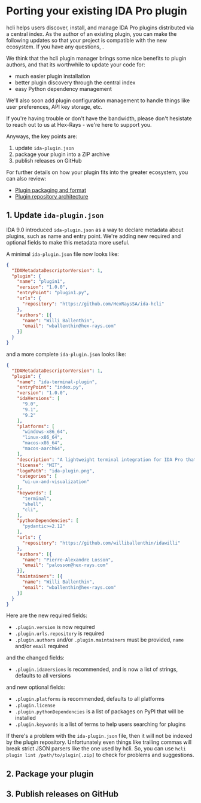 # Porting your existing IDA Pro plugin

hcli helps users discover, install, and manage IDA Pro plugins distributed via a central index.
As the author of an existing plugin, you can make the following updates so that your project is compatible with the new ecosystem.
If you have any questions, .

We think that the hcli plugin manager brings some nice benefits to plugin authors, and that its worthwhile to update your code for:

  - much easier plugin installation
  - better plugin discovery through the central index
  - easy Python dependency management

We'll also soon add plugin configuration management to handle things like user preferences, API key storage, etc.

If you're having trouble or don't have the bandwidth, please don't hesistate to reach out to us at Hex-Rays - we're here to support you.

Anyways, the key points are:

  1. update `ida-plugin.json`
  2. package your plugin into a ZIP archive
  3. publish releases on GitHub


For further details on how your plugin fits into the greater ecosystem, you can also review:

  - [Plugin packaging and format](./plugin-packaging-and-format.md)
  - [Plugin repository architecture](./plugin-repository-architecture.md)


## 1. Update `ida-plugin.json`

IDA 9.0 introduced `ida-plugin.json` as a way to declare metadata about plugins, such as name and entry point.
We're adding new required and optional fields to make this metadata more useful.

A minimal `ida-plugin.json` file now looks like:

```json
{
  "IDAMetadataDescriptorVersion": 1,
  "plugin": {
    "name": "plugin1",
    "version": "1.0.0",
    "entryPoint": "plugin1.py",
    "urls": {
      "repository": "https://github.com/HexRaysSA/ida-hcli"
    },
    "authors": [{
      "name": "Willi Ballenthin",
      "email": "wballenthin@hex-rays.com"
    }]
  }
}
```

and a more complete `ida-plugin.json` looks like:

```json
{
  "IDAMetadataDescriptorVersion": 1,
  "plugin": {
    "name": "ida-terminal-plugin",
    "entryPoint": "index.py",
    "version": "1.0.0",
    "idaVersions": [
      "9.0",
      "9.1",
      "9.2"
    ],
    "platforms": [
      "windows-x86_64",
      "linux-x86_64",
      "macos-x86_64",
      "macos-aarch64",
    ],
    "description": "A lightweight terminal integration for IDA Pro that lets you open a fully functional terminal within the IDA GUI.\nQuickly access shell commands, scripts, or tooling without leaving your reversing environment.",
    "license": "MIT",
    "logoPath": "ida-plugin.png",
    "categories": [
      "ui-ux-and-visualization"
    ],
    "keywords": [
      "terminal",
      "shell",
      "cli",
    ],
    "pythonDependencies": [
      "pydantic>=2.12"
    ],
    "urls": {
      "repository": "https://github.com/williballenthin/idawilli"
    },
    "authors": [{
      "name": "Pierre-Alexandre Losson",
      "email": "palosson@hex-rays.com"
    }],
    "maintainers": [{
      "name": "Willi Ballenthin",
      "email": "wballenthin@hex-rays.com"
    }]
  }
}
```

Here are the new required fields:

  - `.plugin.version` is now required
  - `.plugin.urls.repository` is required
  - `.plugin.authors` and/or `.plugin.maintainers` must be provided, `name` and/or `email` required

and the changed fields:

  - `.plugin.idaVersions` is recommended, and is now a list of strings, defaults to all versions

and new optional fields:

  - `.plugin.platforms` is recommended, defaults to all platforms
  - `.plugin.license`
  - `.plugin.pythonDependencies` is a list of packages on PyPI that will be installed
  - `.plugin.keywords` is a list of terms to help users searching for plugins

If there's a problem with the `ida-plugin.json` file, then it will not be indexed by the plugin repository.
Unfortunately even things like trailing commas will break strict JSON parsers like the one used by hcli.
So, you can use `hcli plugin lint /path/to/plugin[.zip]` to check for problems and suggestions.


## 2. Package your plugin


## 3. Publish releases on GitHub
  




